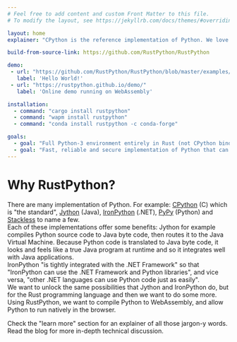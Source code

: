 ```yaml
---
# Feel free to add content and custom Front Matter to this file.
# To modify the layout, see https://jekyllrb.com/docs/themes/#overriding-theme-defaults

layout: home
explainer: "CPython is the reference implementation of Python. We love C, but we love Rust a little more 😉... that's why we are creating a Rust Implementation of Python. We are doing it for fun, to learn and to have a useful + usable and maybe a better implementation of Python in Rust."

build-from-source-link: https://github.com/RustPython/RustPython

demo:
 - url: "https://github.com/RustPython/RustPython/blob/master/examples/hello_embed.rs"
   label: 'Hello World!'
 - url: "https://rustpython.github.io/demo/"
   label: 'Online demo running on WebAssembly'

installation:
  - command: "cargo install rustpython"
  - command: "wapm install rustpython"
  - command: "conda install rustpython -c conda-forge"

goals:
  - goal: "Full Python-3 environment entirely in Rust (not CPython bindings) with a clean implementation, without compatiblity hacks. "
  - goal: "Fast, reliable and secure implementation of Python that can be used with Rust or compiled to WebAssembly. "
---
```


# Why RustPython?

There are many implementation of Python. For example: [CPython](https://github.com/python/cpython) (C) which is "the standard", [Jython](https://www.jython.org/) (Java), [IronPython](https://ironpython.net/) (.NET), [PyPy](https://www.pypy.org/) (Python) and  [Stackless](http://www.stackless.com/) to name a few.  
Each of these implementations offer some benefits: Jython for example compiles Python source code to Java byte code, then routes it to the Java Virtual Machine. Because Python code is translated to Java byte code, it looks and feels like a true Java program at runtime and so it integrates well with Java applications.   
IronPython "is tightly integrated with the .NET Framework" so that "IronPython can use the .NET Framework and Python libraries", and vice versa, "other .NET languages can use Python code just as easily".  
We want to unlock the same possibilities that Jython and IronPython do, but for the Rust programming language and then we want to do some more. Using RustPython, we want to compile Python to WebAssembly, and allow Python to run natively in the browser.  

Check the "learn more" section for an explainer of all those jargon-y words. Read the blog for more in-depth technical discussion.
